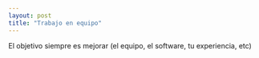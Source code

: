 ```yaml
---
layout: post
title: "Trabajo en equipo"
---
```


El objetivo siempre es<!--more--> mejorar (el equipo, el software, tu experiencia, etc)
